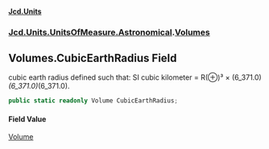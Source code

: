 #### [Jcd.Units](index.md 'index')

### [Jcd.Units.UnitsOfMeasure.Astronomical](Jcd.Units.UnitsOfMeasure.Astronomical.md 'Jcd.Units.UnitsOfMeasure.Astronomical').[Volumes](Volumes.md 'Jcd.Units.UnitsOfMeasure.Astronomical.Volumes')

## Volumes.CubicEarthRadius Field

cubic earth radius defined such that: SI cubic kilometer = R(⊕)³ × (6_371.0)*(6_371.0)*(6_371.0).

```csharp
public static readonly Volume CubicEarthRadius;
```

#### Field Value

[Volume](Volume.md 'Jcd.Units.UnitTypes.Volume')